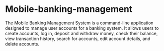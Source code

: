 # Mobile-banking-management
The Mobile Banking Management System is a command-line application designed to manage user accounts for a banking system. It allows users to create accounts, log in, deposit and withdraw money, check their balance, view transaction history, search for accounts, edit account details, and delete accounts.
